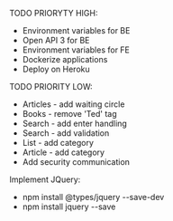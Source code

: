 TODO PRIORYTY HIGH:
* Environment variables for BE
* Open API 3 for BE
* Environment variables for FE
* Dockerize applications
* Deploy on Heroku

TODO PRIORITY LOW:
* Articles - add waiting circle
* Books - remove 'Ted' tag
* Search - add enter handling
* Search - add validation
* List - add category
* Article - add category
* Add security communication

Implement JQuery:
* npm install @types/jquery --save-dev
* npm install jquery --save
